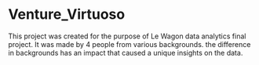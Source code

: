 # Venture_Virtuoso
This project was created for the purpose of Le Wagon data analytics final project.
It was made by 4 people from various backgrounds. 
the difference in backgrounds has an impact that caused a unique insights on the data.
